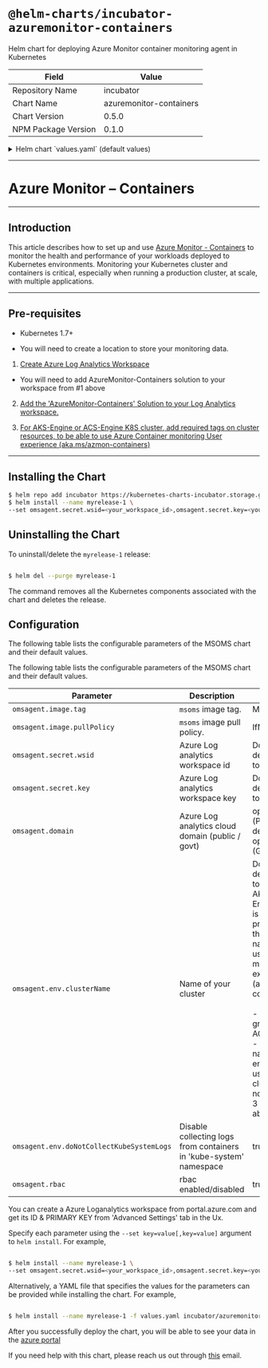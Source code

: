# `@helm-charts/incubator-azuremonitor-containers`

Helm chart for deploying Azure Monitor container monitoring agent in Kubernetes

| Field               | Value                   |
| ------------------- | ----------------------- |
| Repository Name     | incubator               |
| Chart Name          | azuremonitor-containers |
| Chart Version       | 0.5.0                   |
| NPM Package Version | 0.1.0                   |

<details>

<summary>Helm chart `values.yaml` (default values)</summary>

```yaml
# Default values for azuremonitor-containers.
# This is a YAML-formatted file.
# Declare variables to be passed into your templates.

## Microsoft OMS Agent image for kubernetes cluster monitoring
## ref: https://github.com/Microsoft/OMS-docker/tree/ci_feature_prod
omsagent:
  image:
    tag: 'ciprod01092019'
    pullPolicy: IfNotPresent
    dockerProviderVersion: '3.0.0-3'
    agentVersion: '1.8.1.256'
  ## To get your workspace id and key do the following
  ## You can create a Azure Loganalytics workspace from portal.azure.com and get its ID & PRIMARY KEY from 'Advanced Settings' tab in the Ux.

  secret:
    wsid: <your_workspace_id>
    key: <your_workspace_key>
  domain: opinsights.azure.com
  env:
    clusterName: <my_Acs-engine_k8s_cluster_RG_ResourceID>
    doNotCollectKubeSystemLogs: 'true'
  rbac: true

  ## Configure resource requests and limits
  ## ref: http://kubernetes.io/docs/user-guide/compute-resources/
  ##
  resources:
    daemonset:
      requests:
        cpu: 50m
        memory: 150Mi
      limits:
        cpu: 150m
        memory: 300Mi
    deployment:
      requests:
        cpu: 50m
        memory: 100Mi
      limits:
        cpu: 150m
        memory: 500Mi
```

</details>

---

# Azure Monitor – Containers

---

## Introduction

This article describes how to set up and use [Azure Monitor - Containers](https://docs.microsoft.com/en-us/azure/monitoring/monitoring-container-health) to monitor the health and performance of your workloads deployed to Kubernetes environments. Monitoring your Kubernetes cluster and containers is critical, especially when running a production cluster, at scale, with multiple applications.

---

## Pre-requisites

- Kubernetes 1.7+

- You will need to create a location to store your monitoring data.

1. [Create Azure Log Analytics Workspace](https://docs.microsoft.com/en-us/azure/log-analytics/log-analytics-quick-create-workspace)

- You will need to add AzureMonitor-Containers solution to your workspace from #1 above

2. [Add the 'AzureMonitor-Containers' Solution to your Log Analytics workspace.](http://aka.ms/coinhelmdoc)

3. [For AKS-Engine or ACS-Engine K8S cluster, add required tags on cluster resources, to be able to use Azure Container monitoring User experience (aka.ms/azmon-containers)](http://aka.ms/coin-acs-tag-doc)

---

## Installing the Chart

```bash
$ helm repo add incubator https://kubernetes-charts-incubator.storage.googleapis.com/
$ helm install --name myrelease-1 \
--set omsagent.secret.wsid=<your_workspace_id>,omsagent.secret.key=<your_workspace_key>,omsagent.env.clusterName=<my_prod_cluster>  incubator/azuremonitor-containers

```

## Uninstalling the Chart

To uninstall/delete the `myrelease-1` release:

```bash

$ helm del --purge myrelease-1

```

The command removes all the Kubernetes components associated with the chart and deletes the release.

## Configuration

The following table lists the configurable parameters of the MSOMS chart and their default values.

The following table lists the configurable parameters of the MSOMS chart and their default values.

| Parameter                                 | Description                                                        | Default                                                                                                                                                                                                                                                                                                                                                                                                                                                                    |
| ----------------------------------------- | ------------------------------------------------------------------ | -------------------------------------------------------------------------------------------------------------------------------------------------------------------------------------------------------------------------------------------------------------------------------------------------------------------------------------------------------------------------------------------------------------------------------------------------------------------------- |
| `omsagent.image.tag`                      | `msoms` image tag.                                                 | Most recent release                                                                                                                                                                                                                                                                                                                                                                                                                                                        |
| `omsagent.image.pullPolicy`               | `msoms` image pull policy.                                         | IfNotPresent                                                                                                                                                                                                                                                                                                                                                                                                                                                               |
| `omsagent.secret.wsid`                    | Azure Log analytics workspace id                                   | Does not have a default value, needs to be provided                                                                                                                                                                                                                                                                                                                                                                                                                        |
| `omsagent.secret.key`                     | Azure Log analytics workspace key                                  | Does not have a default value, needs to be provided                                                                                                                                                                                                                                                                                                                                                                                                                        |
| `omsagent.domain`                         | Azure Log analytics cloud domain (public / govt)                   | opinsights.azure.com (Public cloud as default), opinsights.azure.us (Govt Cloud)                                                                                                                                                                                                                                                                                                                                                                                           |
| `omsagent.env.clusterName`                | Name of your cluster                                               | Does not have a default value, needs to be provided. If AKS-Engine or ACS-Engine K8S cluster, it is recommended to provide either one of the below as cluster name, to be able to use Azure Container monitoring User experience (aka.ms/azmon-containers) <br/> <br/> - Azure Resource group resource ID of ACS-Engine cluster <br/> - Provide a friendly name here and ensure this name is used to 'tag' the cluster master node(s) - see step-3 in pre-requisites above |
| `omsagent.env.doNotCollectKubeSystemLogs` | Disable collecting logs from containers in 'kube-system' namespace | true                                                                                                                                                                                                                                                                                                                                                                                                                                                                       |
| `omsagent.rbac`                           | rbac enabled/disabled                                              | true (i.e enabled)                                                                                                                                                                                                                                                                                                                                                                                                                                                         |

You can create a Azure Loganalytics workspace from portal.azure.com and get its ID & PRIMARY KEY from 'Advanced Settings' tab in the Ux.

Specify each parameter using the `--set key=value[,key=value]` argument to `helm install`. For example,

```bash

$ helm install --name myrelease-1 \
--set omsagent.secret.wsid=<your_workspace_id>,omsagent.secret.key=<your_workspace_key>,omsagent.env.clusterName=<my_AKS-Engine_k8s_cluster_RG_ResourceID>  incubator/azuremonitor-containers
```

Alternatively, a YAML file that specifies the values for the parameters can be provided while installing the chart. For example,

```bash

$ helm install --name myrelease-1 -f values.yaml incubator/azuremonitor-containers

```

After you successfully deploy the chart, you will be able to see your data in the [azure portal](aka.ms/azmon-containers)

If you need help with this chart, please reach us out through [this](mailto:askcoin@microsoft.com) email.
